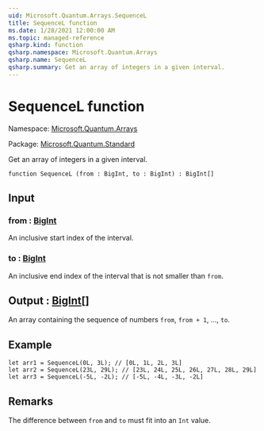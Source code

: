 ```yaml
---
uid: Microsoft.Quantum.Arrays.SequenceL
title: SequenceL function
ms.date: 1/28/2021 12:00:00 AM
ms.topic: managed-reference
qsharp.kind: function
qsharp.namespace: Microsoft.Quantum.Arrays
qsharp.name: SequenceL
qsharp.summary: Get an array of integers in a given interval.
---
```


# SequenceL function

Namespace: [Microsoft.Quantum.Arrays](xref:Microsoft.Quantum.Arrays)

Package: [Microsoft.Quantum.Standard](https://nuget.org/packages/Microsoft.Quantum.Standard)


Get an array of integers in a given interval.

```qsharp
function SequenceL (from : BigInt, to : BigInt) : BigInt[]
```


## Input

### from : [BigInt](xref:microsoft.quantum.lang-ref.bigint)

An inclusive start index of the interval.


### to : [BigInt](xref:microsoft.quantum.lang-ref.bigint)

An inclusive end index of the interval that is not smaller than `from`.



## Output : [BigInt](xref:microsoft.quantum.lang-ref.bigint)[]

An array containing the sequence of numbers `from`, `from + 1`, ...,`to`.

## Example

```qsharplet arr1 = SequenceL(0L, 3L); // [0L, 1L, 2L, 3L]let arr2 = SequenceL(23L, 29L); // [23L, 24L, 25L, 26L, 27L, 28L, 29L]let arr3 = SequenceL(-5L, -2L); // [-5L, -4L, -3L, -2L]```

## Remarks

The difference between `from` and `to` must fit into an `Int` value.